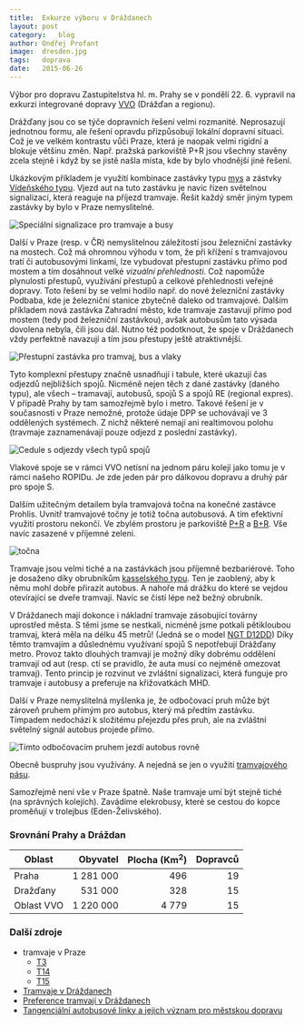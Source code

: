 ```yaml
---
title:	Exkurze výboru v Dráždanech
layout:	post
category:	blog
author:	Ondřej Profant
image:	dresden.jpg
tags:	doprava
date:	2015-06-26
---
```




Výbor pro dopravu Zastupitelstva hl. m. Prahy se v pondělí 22. 6. vypravil na exkurzi integrované dopravy [VVO][] (Drážďan a regionu).

Drážďany jsou co se týče dopravních řešení velmi rozmanité. Neprosazují jednotnou formu, ale řešení opravdu přizpůsobují lokální dopravní situaci. Což je ve velkém kontrastu vůči Praze, která je naopak velmi rigidní a blokuje většinu změn. Např. pražská parkoviště P+R jsou všechny stavěny zcela stejně i když by se jistě našla místa, kde by bylo vhodnější jiné řešení.

Ukázkovým příkladem je využití kombinace zastávky typu [mys][] a zástvky [Vídeňského typu][viden]. Vjezd aut na tuto zastávku je navíc řízen světelnou signalizací, která reaguje na příjezd tramvaje. Řešit každý směr jiným typem zastávky by bylo v Praze nemyslitelné.


![Speciální signalizace pro tramvaje a busy](https://a.pirati.cz/praha/img/posts/dresden-signalizace.jpg "Speciální signalizace pro tramvaje a busy")

Další v Praze (resp. v ČR) nemyslitelnou záležitostí jsou železniční zastávky na mostech. Což má ohromnou výhodu v tom, že při křížení s tramvajovou tratí či autobusovými linkami, lze vybudovat přestupní zastávku přímo pod mostem a tím dosáhnout velké *vizuální přehlednosti*. Což napomůže plynulosti přestupů, využívání přestupů a celkové přehlednosti veřejné dopravy. Toto řešení by se velmi hodilo např. do nové železniční zastávky Podbaba, kde je železniční stanice zbytečně daleko od tramvajové. Dalším příkladem nová zastávka Zahradní město, kde tramvaje zastavují přímo pod mostem (tedy pod železniční zastávkou), avšak autobusům tato výsada dovolena nebyla, čili jsou dál. Nutno též podotknout, že spoje v Dráždanech vždy perfektně navazují a tím jsou přestupy ještě atraktivnější.

![Přestupní zastávka pro tramvaj, bus a vlaky](https://a.pirati.cz/praha/img/posts/dresden-prestupni-zastavka.jpg "Přestupní zastávka pro tramvaj, bus a vlaky")

Tyto komplexní přestupy značně usnadňují i tabule, které ukazují čas odjezdů nejbližších spojů. Nicméně nejen těch z dané zastávky (daného typu), ale všech – tramavají, autobusů, spojů S a spojů RE (regional expres). V případě Prahy by tam samozřejmě bylo i metro. Takové řešení je v současnosti v Praze nemožné, protože údaje DPP se uchovávají ve 3 oddělených systémech. Z nichž některé nemají ani realtimovou polohu (travmaje zaznamenávají pouze odjezd z poslední zastávky).

![Cedule s odjezdy všech typů spojů](https://a.pirati.cz/praha/img/posts/dresden-cedule.jpg "Cedule s odjezdy všech typů spojů")

Vlakové spoje se v rámci VVO netísní na jednom páru kolejí jako tomu je v rámci našeho ROPIDu. Je zde jeden pár pro dálkovou dopravu a druhý pár pro spoje S.

Dalším užitečným detailem byla tramvajová točna na konečné zastávce Prohlis. Uvnitř tramvajové točny je totiž točna autobusová. A tím efektivní využití prostoru nekončí. Ve zbylém prostoru je parkoviště [P+R][pr] a [B+R][br]. Vše navíc zasazené v příjemné zeleni.

![točna](https://a.pirati.cz/praha/img/posts/dresden-tocna.jpg "Kombinace tramvajové a autobusové točny")

Tramvaje jsou velmi tiché a na zastávkách jsou příjemně bezbariérové. Toho je dosaženo díky obrubníkům [kasselského typu][kassel]. Ten je zaoblený, aby k němu mohl dobře přirazit autobus. A nahoře má drážku do které se vejdou otevírající se dveře tramvají. Navíc se čistí lépe než bežný obrubník.

V Dráždanech mají dokonce i nákladní tramvaje zásobující továrny uprostřed města. S těmi jsme se nestkali, nicméně jsme potkali pětikloubou tramvaj, která měla na délku 45 metrů! (Jedná se o model [NGT D12DD][D12DD]) Díky těmto tramvajím a důslednému využívaní spojů S nepotřebují Drážďany metro. Provoz takto dlouhých tramvají je možný díky dobrému oddělení tramvají od aut (resp. ctí se pravidlo, že auta musí co nejméně omezovat tramvaj). Tento princip je rozvinut ve zvláštní signalizaci, která funguje pro tramvaje i autobusy a preferuje na křižovatkách MHD.

Další v Praze nemyslitelná myšlenka je, že odbočovací pruh může být zároveň pruhem přímým pro autobus, který má předtím zastávku. Tímpadem nedochází k složitému přejezdu přes pruh, ale na zvláštní světelný signál autobus projede přímo.

![Tímto odbočovacím pruhem jezdí autobus rovně](https://a.pirati.cz/praha/img/posts/dresden-prefer-signal-v-pruhu.jpg "Tímto odbočovacím pruhem jezdí autobus rovně")

Obecně buspruhy jsou využívány. A nejedná se jen o využití [tramvajového pásu][tram-pas].

Samozřejmě není vše v Praze špatně. Naše tramvaje umí být stejně tiché (na správných kolejích). Zavádíme elekrobusy, které se cestou do kopce proměňují v trolejbus (Eden-Želivského).

### Srovnání Prahy a Dráždan

| Oblast     | Obyvatel  | Plocha (Km<sup>2</sup>) | Dopravců |
|------------|----------:|------------------------:|---------:|
| Praha      | 1 281 000 |            496          |     19   |
| Dražďany   |   531 000 |            328          |     15   |
| Oblast VVO | 1 220 000 |          4 779          |     15   |

### Další zdroje

* tramvaje v Praze
    * [T3][3T]
    * [T14][14T]
    * [T15][15T]
* [Tramvaje v Dráždanech](https://cs.wikipedia.org/wiki/Tramvajov%C3%A1_doprava_v_Dr%C3%A1%C5%BE%C4%8Fanech)
* [Preference tramvají v Dráždanech][pref-tram-v-drazdanech]
* [Tangenciální autobusové linky a jejich význam pro městskou dopravu][tangencialni-busy]




[tangencialni-busy]: http://www.ids.zastavka.net/id-clanky/06-2007_mj.phtml
[pr]: https://cs.wikipedia.org/wiki/P%2BR
[14t]: https://cs.wikipedia.org/wiki/%C5%A0koda_14T
[viden]: https://cs.wikipedia.org/wiki/V%C3%ADde%C5%88sk%C3%A1_zast%C3%A1vka
[br]: https://cs.wikipedia.org/wiki/B%2BR
[vvo]: https://en.wikipedia.org/wiki/Verkehrsverbund_Oberelbe
[mys]: https://cs.wikipedia.org/wiki/Zast%C3%A1vkov%C3%BD_mys
[d12dd]: https://de.wikipedia.org/wiki/Gelenktriebwagen_NGT_D12DD
[pref-tram-v-drazdanech]: http://www.ropid.cz/files/img-akce/konference_2013_steffen_dutsch.pdf
[tram-pas]: https://cs.wikipedia.org/wiki/Tramvajov%C3%BD_p%C3%A1s
[3t]: https://cs.wikipedia.org/wiki/Tatra_T3
[kassel]: https://cs.wikipedia.org/wiki/Kasselsk%C3%BD_obrubn%C3%ADk
[15t]: https://cs.wikipedia.org/wiki/%C5%A0koda_15T
